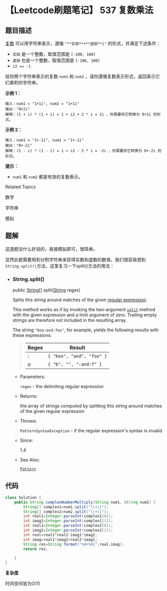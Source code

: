 # 【Leetcode刷题笔记】 537 复数乘法

## 题目描述

[复数](https://baike.baidu.com/item/复数/254365?fr=aladdin) 可以用字符串表示，遵循 `"**实部**+**虚部**i"` 的形式，并满足下述条件：

- `实部` 是一个整数，取值范围是 `[-100, 100]`
- `虚部` 也是一个整数，取值范围是 `[-100, 100]`
- `i2 == -1`

给你两个字符串表示的复数 `num1` 和 `num2` ，请你遵循复数表示形式，返回表示它们乘积的字符串。



**示例 1：**

```
输入：num1 = "1+1i", num2 = "1+1i"
输出："0+2i"
解释：(1 + i) * (1 + i) = 1 + i2 + 2 * i = 2i ，你需要将它转换为 0+2i 的形式。
```

**示例 2：**

```
输入：num1 = "1+-1i", num2 = "1+-1i"
输出："0+-2i"
解释：(1 - i) * (1 - i) = 1 + i2 - 2 * i = -2i ，你需要将它转换为 0+-2i 的形式。 
```



**提示：**

- `num1` 和 `num2` 都是有效的复数表示。

Related Topics

数学

字符串

模拟

## 题解

这道题没什么好说的，直接模拟即可，很简单。

显然此题需要用到分割字符串来获得实数和虚数的数值，我们很容易想到`String.split()`方法，这里复习一下split()方法的用法：

- ### String.split()

  public [String](https://docs.oracle.com/en/java/javase/17/docs/api/java.base/java/lang/String.html)[] split([String](https://docs.oracle.com/en/java/javase/17/docs/api/java.base/java/lang/String.html) regex)

  Splits this string around matches of the given [regular expression](https://docs.oracle.com/en/java/javase/17/docs/api/java.base/java/util/regex/Pattern.html#sum).

  This method works as if by invoking the two-argument [`split`](https://docs.oracle.com/en/java/javase/17/docs/api/java.base/java/lang/String.html#split(java.lang.String,int)) method with the given expression and a limit argument of zero. Trailing empty strings are therefore not included in the resulting array.

  The string `"boo:and:foo"`, for example, yields the following results with these expressions:

  > | Regex | Result                    |
  > | ----- | ------------------------- |
  > | :     | `{ "boo", "and", "foo" }` |
  > | o     | `{ "b", "", ":and:f" }`   |

  

  - Parameters:

    `regex` - the delimiting regular expression

  - Returns:

    the array of strings computed by splitting this string around matches of the given regular expression

  - Throws:

    `PatternSyntaxException` - if the regular expression's syntax is invalid

  - Since:

    1.4

  - See Also:

    [`Pattern`](https://docs.oracle.com/en/java/javase/17/docs/api/java.base/java/util/regex/Pattern.html)

## 代码

```java
class Solution {
    public String complexNumberMultiply(String num1, String num2) {
        String[] complex1=num1.split("\\+|i");
        String[] complex2=num2.split("\\+|i");
        int real1=Integer.parseInt(complex1[0]);
        int imag1=Integer.parseInt(complex1[1]);
        int real2=Integer.parseInt(complex2[0]);
        int imag2=Integer.parseInt(complex2[1]);
        int real=real1*real2-imag1*imag2;
        int imag=real1*imag2+real2*imag1;
        String res=String.format("%d+%di",real,imag);
        return res;

    }
}
```

**复杂度**

时间空间皆为O(1)